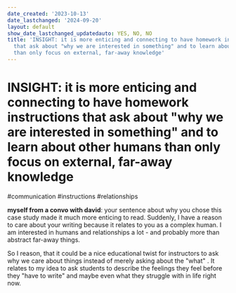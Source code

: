```yaml
---
date_created: '2023-10-13'
date_lastchanged: '2024-09-20'
layout: default
show_date_lastchanged_updatedauto: YES, NO, NO
title: 'INSIGHT: it is more enticing and connecting to have homework instructions
  that ask about "why we are interested in something" and to learn about other humans
  than only focus on external, far-away knowledge'
---
```

# INSIGHT: it is more enticing and connecting to have homework instructions that ask about "why we are interested in something" and to learn about other humans than only focus on external, far-away knowledge

#communication #instructions #relationships 

**myself from a convo with david**: your sentence about why you chose this case study made it much more enticing to read. Suddenly, I have a reason to care about your writing because it relates to you as a complex human. I am interested in humans and relationships a lot - and probably more than abstract far-away things. 

So I reason, that it could be a nice educational twist for instructors to ask why we care about things instead of merely asking about the "what" . It relates to my idea to ask students to describe the feelings they feel before they "have to write" and maybe even what they struggle with in life right now. 